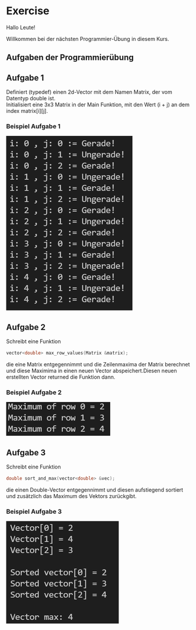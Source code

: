 # Exercise

Hallo Leute!

Willkommen bei der nächsten Programmier-Übung in diesem Kurs.

## Aufgaben der Programmierübung

## Aufgabe 1

Definiert (typedef) einen 2d-Vector mit dem Namen Matrix, der vom Datentyp double ist.  
Initialisiert eine 3x3 Matrix in der Main Funktion, mit den Wert (i + j) an dem index matrix[i][j].

### Beispiel Aufgabe 1

![alt](../../media/Exercise1.png)

## Aufgabe 2

Schreibt eine Funktion

```cpp
vector<double> max_row_values(Matrix &matrix);
```

die eine Matrix entgegennimmt und die Zeilenmaxima der Matrix berechnet und diese Maximima in einen neuen Vector abspeichert.Diesen neuen erstellten Vector returned die Funktion dann.

### Beispiel Aufgabe 2

![alt](./../../media/Exercise4_2.png)

## Aufgabe 3

Schreibt eine Funktion

```cpp
double sort_and_max(vector<double> &vec);
```

die einen Double-Vector entgegennimmt und diesen aufstiegend sortiert und zusätzlich das Maximum des Vektors zurückgibt.

### Beispiel Aufgabe 3

![alt](./../../media/Exercise4_3.png)
